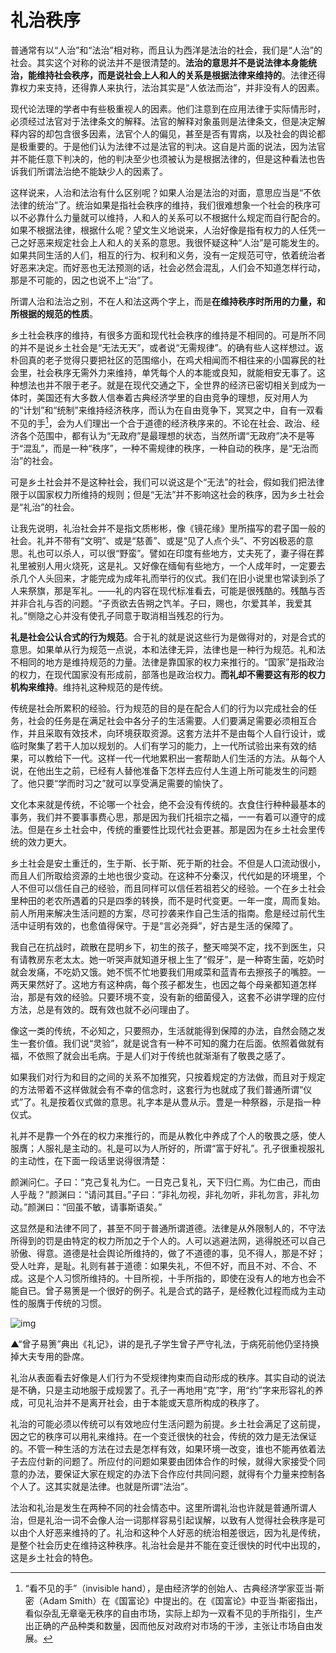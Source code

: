 # 礼治秩序

普通常有以“人治”和“法治”相对称，而且认为西洋是法治的社会，我们是“人治”的社会。其实这个对称的说法并不是很清楚的。**法治的意思并不是说法律本身能统治，能维持社会秩序，而是说社会上人和人的关系是根据法律来维持的**。法律还得靠权力来支持，还得靠人来执行，法治其实是“人依法而治”，并非没有人的因素。

现代论法理的学者中有些极重视人的因素。他们注意到在应用法律于实际情形时，必须经过法官对于法律条文的解释。法官的解释对象虽则是法律条文，但是决定解释内容的却包含很多因素，法官个人的偏见，甚至是否有胃病，以及社会的舆论都是极重要的。于是他们认为法律不过是法官的判决。这自是片面的说法，因为法官并不能任意下判决的，他的判决至少也须被认为是根据法律的，但是这种看法也告诉我们所谓法治绝不能缺少人的因素了。

这样说来，人治和法治有什么区别呢？如果人治是法治的对面，意思应当是“不依法律的统治”了。统治如果是指社会秩序的维持，我们很难想象一个社会的秩序可以不必靠什么力量就可以维持，人和人的关系可以不根据什么规定而自行配合的。如果不根据法律，根据什么呢？望文生义地说来，人治好像是指有权力的人任凭一己之好恶来规定社会上人和人的关系的意思。我很怀疑这种“人治”是可能发生的。如果共同生活的人们，相互的行为、权利和义务，没有一定规范可守，依着统治者好恶来决定。而好恶也无法预测的话，社会必然会混乱，人们会不知道怎样行动，那是不可能的，因之也说不上“治”了。

所谓人治和法治之别，不在人和法这两个字上，而是**在维持秩序时所用的力量，和所根据的规范的性质**。

乡土社会秩序的维持，有很多方面和现代社会秩序的维持是不相同的。可是所不同的并不是说乡土社会是“无法无天”，或者说“无需规律”。的确有些人这样想过。返朴回真的老子觉得只要把社区的范围缩小，在鸡犬相闻而不相往来的小国寡民的社会里，社会秩序无需外力来维持，单凭每个人的本能或良知，就能相安无事了。这种想法也并不限于老子。就是在现代交通之下，全世界的经济已密切相关到成为一体时，美国还有大多数人信奉着古典经济学里的自由竞争的理想，反对用人为的“计划”和“统制”来维持经济秩序，而认为在自由竞争下，冥冥之中，自有一双看不见的手[^ 1]，会为人们理出一个合于道德的经济秩序来的。不论在社会、政治、经济各个范围中，都有认为“无政府”是最理想的状态，当然所谓“无政府”决不是等于“混乱”，而是一种“秩序”，一种不需规律的秩序，一种自动的秩序，是“无治而治”的社会。

可是乡土社会并不是这种社会，我们可以说这是个“无法”的社会，假如我们把法律限于以国家权力所维持的规则；但是“无法”并不影响这社会的秩序，因为乡土社会是“礼治”的社会。

让我先说明，礼治社会并不是指文质彬彬，像《镜花缘》里所描写的君子国一般的社会。礼并不带有“文明”、或是“慈善”、或是“见了人点个头”、不穷凶极恶的意思。礼也可以杀人，可以很“野蛮”。譬如在印度有些地方，丈夫死了，妻子得在葬礼里被别人用火烧死，这是礼。又好像在缅甸有些地方，一个人成年时，一定要去杀几个人头回来，才能完成为成年礼而举行的仪式。我们在旧小说里也常读到杀了人来祭旗，那是军礼。——礼的内容在现代标准看去，可能是很残酷的。残酷与否并非合礼与否的问题。“子贡欲去告朔之饩羊。子曰，赐也，尔爱其羊，我爱其礼。”恻隐之心并没有使孔子同意于取消相当残忍的行为。

**礼是社会公认合式的行为规范**。合于礼的就是说这些行为是做得对的，对是合式的意思。如果单从行为规范一点说，本和法律无异，法律也是一种行为规范。礼和法不相同的地方是维持规范的力量。法律是靠国家的权力来推行的。“国家”是指政治的权力，在现代国家没有形成前，部落也是政治权力。**而礼却不需要这有形的权力机构来维持**。维持礼这种规范的是传统。

传统是社会所累积的经验。行为规范的目的是在配合人们的行为以完成社会的任务，社会的任务是在满足社会中各分子的生活需要。人们要满足需要必须相互合作，并且采取有效技术，向环境获取资源。这套方法并不是由每个人自行设计，或临时聚集了若干人加以规划的。人们有学习的能力，上一代所试验出来有效的结果，可以教给下一代。这样一代一代地累积出一套帮助人们生活的方法。从每个人说，在他出生之前，已经有人替他准备下怎样去应付人生道上所可能发生的问题了。他只要“学而时习之”就可以享受满足需要的愉快了。

文化本来就是传统，不论哪一个社会，绝不会没有传统的。衣食住行种种最基本的事务，我们并不要事事费心思，那是因为我们托祖宗之福，一一有着可以遵守的成法。但是在乡土社会中，传统的重要性比现代社会更甚。那是因为在乡土社会里传统的效力更大。

乡土社会是安土重迁的，生于斯、长于斯、死于斯的社会。不但是人口流动很小，而且人们所取给资源的土地也很少变动。在这种不分秦汉，代代如是的环境里，个人不但可以信任自己的经验，而且同样可以信任若祖若父的经验。一个在乡土社会里种田的老农所遇着的只是四季的转换，而不是时代变更。一年一度，周而复始。前人所用来解决生活问题的方案，尽可抄袭来作自己生活的指南。愈是经过前代生活中证明有效的，也愈值得保守。于是“言必尧舜”，好古是生活的保障了。

我自己在抗战时，疏散在昆明乡下，初生的孩子，整天啼哭不定，找不到医生，只有请教房东老太太。她一听哭声就知道牙根上生了“假牙”，是一种寄生菌，吃奶时就会发痛，不吃奶又饿。她不慌不忙地要我们用咸菜和蓝青布去擦孩子的嘴腔。一两天果然好了。这地方有这种病，每个孩子都发生，也因之每个母亲都知道怎样治，那是有效的经验。只要环境不变，没有新的细菌侵入，这套不必讲学理的应付方法，总是有效的。既有效也就不必问理由了。

像这一类的传统，不必知之，只要照办，生活就能得到保障的办法，自然会随之发生一套价值。我们说“灵验”，就是说含有一种不可知的魔力在后面。依照着做就有福，不依照了就会出毛病。于是人们对于传统也就渐渐有了敬畏之感了。

如果我们对行为和目的之间的关系不加推究，只按着规定的方法做，而且对于规定的方法带着不这样做就会有不幸的信念时，这套行为也就成了我们普通所谓“仪式”了。礼是按着仪式做的意思。礼字本是从豊从示。豊是一种祭器，示是指一种仪式。

礼并不是靠一个外在的权力来推行的，而是从教化中养成了个人的敬畏之感，使人服膺；人服礼是主动的。礼是可以为人所好的，所谓“富于好礼”。孔子很重视服礼的主动性，在下面一段话里说得很清楚：

颜渊问仁。子曰：“克己复礼为仁。一日克己复礼，天下归仁焉。为仁由己，而由人乎哉？”颜渊曰：“请问其目。”子曰：“非礼勿视，非礼勿听，非礼勿言，非礼勿动。”颜渊曰：“回虽不敏，请事斯语矣。”

这显然是和法律不同了，甚至不同于普通所谓道德。法律是从外限制人的，不守法所得到的罚是由特定的权力所加之于个人的。人可以逃避法网，逃得脱还可以自己骄傲、得意。道德是社会舆论所维持的，做了不道德的事，见不得人，那是不好；受人吐弃，是耻。礼则有甚于道德：如果失礼，不但不好，而且不对、不合、不成。这是个人习惯所维持的。十目所视，十手所指的，即使在没有人的地方也会不能自已。曾子易箦是一个很好的例子。礼是合式的路子，是经教化过程而成为主动性的服膺于传统的习惯。

![img](http://localhost:8000/5f4f49ba-924a-41b9-a0e7-1c900ed66e7a/OEBPS/Images/image0086.jpg)

▲“曾子易箦”典出《礼记》，讲的是孔子学生曾子严守礼法，于病死前他仍坚持换掉大夫专用的卧席。

礼治从表面看去好像是人们行为不受规律拘束而自动形成的秩序。其实自动的说法是不确，只是主动地服于成规罢了。孔子一再地用“克”字，用“约”字来形容礼的养成，可见礼治并不是离开社会，由于本能或天意所构成的秩序了。

礼治的可能必须以传统可以有效地应付生活问题为前提。乡土社会满足了这前提，因之它的秩序可以用礼来维持。在一个变迁很快的社会，传统的效力是无法保证的。不管一种生活的方法在过去是怎样有效，如果环境一改变，谁也不能再依着法子去应付新的问题了。所应付的问题如果要由团体合作的时候，就得大家接受个同意的办法，要保证大家在规定的办法下合作应付共同问题，就得有个力量来控制各个人了。这其实就是法律。也就是所谓“法治”。

法治和礼治是发生在两种不同的社会情态中。这里所谓礼治也许就是普通所谓人治，但是礼治一词不会像人治一词那样容易引起误解，以致有人觉得社会秩序是可以由个人好恶来维持的了。礼治和这种个人好恶的统治相差很远，因为礼是传统，是整个社会历史在维持这种秩序。礼治社会是并不能在变迁很快的时代中出现的，这是乡土社会的特色。

[^ 1]: “看不见的手”（invisible hand），是由经济学的创始人、古典经济学家亚当·斯密（Adam Smith）在《国富论》中提出的。在《国富论》中亚当·斯密指出，看似杂乱无章毫无秩序的自由市场，实际上却为一双看不见的手所指引，生产出正确的产品种类和数量，因而他反对政府对市场的干涉，主张让市场自由发展。